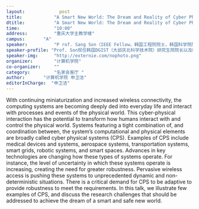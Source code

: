 ```yaml
---
layout: 			post
title:       	  "A Smart New World: The Dream and Reality of Cyber Physical Systems"
dtitle:      	  "A Smart New World: The Dream and Reality of Cyber Physical Systems"
time: 		  	  "10:00"
address:	  	  "重庆大学主教学楼"
campus:	  	  "A"
speaker:	   	  "P rof. Sang Son（IEEE Fellow，韩国工程院院士，韩国科学院院士）"
speaker-profile: "Prof. Son现任韩国DGIST（大邱庆北科学技术院）研究生院院长以及DGIST CPS国际中心主任。Prof. Son曾担任美国弗吉尼亚大学计算机系教授，韩国西江大学WCU讲座教授。Prof. Son 分别于首尔国立大学（SNU）、韩国科学技术学院（KAIST）及马里兰大学帕克分校（UMCP）获得学士、硕士及博士学位。Prof. Son曾作为访问教授工作于韩国科学技术院（KAIST），香港城市大学（CityU），法国里尔中央理工大学（Ecole Centrale de Lille），瑞典林雪平（ oping）大学及瑞典舍夫德（Skovde）大学。"
speaker-img:	  "http://externie.com/nophoto.png"
organizer:		  "计算机学院"
co-organizer:	  ""
category:		  "名家会客厅 "
author:		  "计算机学院 申卫洁"
editorInCharge:  "申卫洁"
---
```

With continuing miniaturization and increased wireless connectivity, the computing systems are becoming deeply  ded into everyday life and interact with processes and events of the physical world. This cyber-physical interaction has the potential to transform how humans interact with and control the physical world. Systems featuring a tight combination of, and coordination between, the system’s computational and physical elements are broadly called cyber physical systems (CPS). Examples of CPS include medical devices and systems, aerospace systems, transportation systems, smart grids, robotic systems, and smart spaces. Advances in key technologies are changing how these types of systems operate. For instance, the level of uncertainty in which these systems operate is increasing, creating the need for greater robustness. Pervasive wireless access is pushing these systems to unprecedented dynamic and non-deterministic situations. There is a critical demand for CPS to be adaptive to provide robustness to meet the requirements. In this talk, we illustrate few examples of CPS, and discuss the research challenges that should be addressed to achieve the dream of a smart and safe new world.

